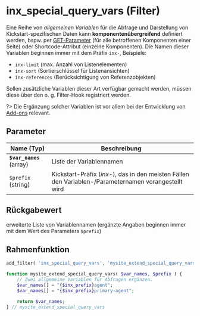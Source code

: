 # inx_special_query_vars (Filter)

Eine Reihe von *allgemeinen Variablen* für die Abfrage und Darstellung von Kickstart-spezifischen Daten kann **komponentenübergreifend** definiert werden, bspw. per [GET-Parameter](/schnellstart/einbindung#get-parameter) (für alle betroffenen Komponenten einer Seite) oder Shortcode-Attribut (einzelne Komponenten). Die Namen dieser Variablen beginnen immer mit dem Präfix `inx-`, Beispiele:

- `inx-limit` (max. Anzahl von Listenelementen)
- `inx-sort` (Sortierschlüssel für Listenansichten)
- `inx-references` (Berücksichtigung von Referenzobjekten)

Sollen zusätzliche Variablen dieser Art verfügbar gemacht werden, müssen diese über den o. g. Filter-Hook registriert werden.

?> Die Ergänzung solcher Variablen ist vor allem bei der Entwicklung von [Add-ons](/add-ons) relevant.

## Parameter

| Name (Typ) | Beschreibung |
| ---------- | ------------ |
| **`$var_names`** (array) | Liste der Variablennamen |
| `$prefix` (string) | Kickstart-Präfix (*inx-*), das in den meisten Fällen den Variablen-/Parameternamen vorangestellt wird |

## Rückgabewert

erweiterte Liste von Variablennamen (ergänzte Angaben beginnen immer mit dem Wert des Parameters `$prefix`)

## Rahmenfunktion

[](_info-snippet-einbindung.md ':include')

```php
add_filter( 'inx_special_query_vars', 'mysite_extend_special_query_vars', 10, 2 );

function mysite_extend_special_query_vars( $var_names, $prefix ) {
	// Zwei allgemeine Variablen für Abfragen ergänzen.
	$var_names[] = "{$inx_prefix}agent";
	$var_names[] = "{$inx_prefix}primary-agent";

	return $var_names;
} // mysite_extend_special_query_vars
```

[](_backlink.md ':include')
